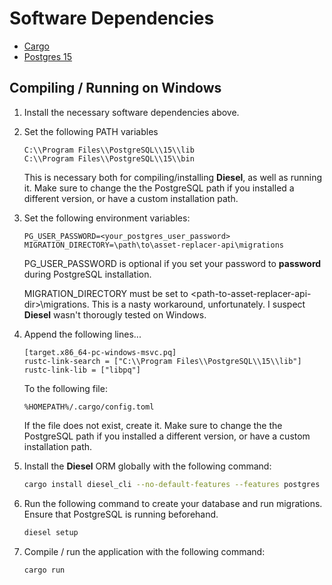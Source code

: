 # Software Dependencies
* [Cargo](https://doc.rust-lang.org/cargo/getting-started/installation.html)
* [Postgres 15](https://www.postgresql.org/download/windows/)

## Compiling / Running on Windows
1. Install the necessary software dependencies above.
2.
    Set the following PATH variables
    ```
    C:\\Program Files\\PostgreSQL\\15\\lib
    C:\\Program Files\\PostgreSQL\\15\\bin
    ```
    This is necessary both for compiling/installing **Diesel**, as well as running it. Make sure to change the the PostgreSQL path if you installed a different version, or have a custom installation path.
3.
    Set the following environment variables:
    ```
    PG_USER_PASSWORD=<your_postgres_user_password>
    MIGRATION_DIRECTORY=\path\to\asset-replacer-api\migrations
    ```
    PG_USER_PASSWORD is optional if you set your password to **password** during PostgreSQL installation.
    
    MIGRATION_DIRECTORY must be set to \<path-to-asset-replacer-api-dir>\migrations. This is a nasty workaround, unfortunately. I suspect **Diesel** wasn't thorougly tested on Windows.
    
4.
    Append the following lines...
    ```
    [target.x86_64-pc-windows-msvc.pq]
    rustc-link-search = ["C:\\Program Files\\PostgreSQL\\15\\lib"]
    rustc-link-lib = ["libpq"]  
    ```
    To the following file:
    ```
    %HOMEPATH%/.cargo/config.toml
    ```
    If the file does not exist, create it.
    Make sure to change the the PostgreSQL path if you installed a different version, or have a custom installation path.
5.
    Install the **Diesel** ORM globally with the following command:
    ```bash
    cargo install diesel_cli --no-default-features --features postgres
    ```
6.
    Run the following command to create your database and run migrations.
    Ensure that PostgreSQL is running beforehand.
    ```bash
    diesel setup
    ```
7.
    Compile / run the application with the following command:
    ```rust
    cargo run
    ```
